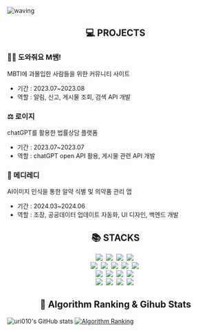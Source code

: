 ![waving](https://capsule-render.vercel.app/api?type=waving&height=200&text=uri010&fontAlign=80&fontAlignY=40&color=gradient)

<h2 align="center">💻 PROJECTS </h2> 
<h3> 🙋‍♀️ 도와줘요 M쌤! </h4>

MBTI에 과몰입한 사람들을 위한 커뮤니티 사이트
- 기간 : 2023.07~2023.08
- 역할 : 알림, 신고, 게시물 조회, 검색 API 개발

<h3> ⚖ 로이지 </h4>

chatGPT를 활용한 법률상담 플랫폼
- 기간 : 2023.07~2023.07 
- 역할 : chatGPT open API 활용, 게시물 관련 API 개발

<h3> 💊 메디레디 </h4>

AI이미지 인식을 통한 알약 식별 및 의약품 관리 앱
- 기간 : 2024.03~2024.06
- 역할 : 조장, 공공데이터 업데이트 자동화, UI 디자인, 백엔드 개발

<h2 align="center">📚 STACKS </h2>
<p align="center">
  <img src="https://img.shields.io/badge/spring-6DB33F?style=flat-square&logo=spring&logoColor=white"></a>&nbsp 
  <img src="https://img.shields.io/badge/JAVA-007396?style=flat-square&logo=java&logoColor=white"/></a>&nbsp
  <img src="https://img.shields.io/badge/C++-00599C?style=flat-square&logo=C%2B%2B&logoColor=white"/></a>&nbsp 
  <img src="https://img.shields.io/badge/Python-3766AB?style=flat-square&logo=Python&logoColor=white"/></a>&nbsp 
  <br>
  <img src="https://img.shields.io/badge/HTML5-E34F26?style=flat-square&logo=HTML5&logoColor=white"/></a>&nbsp 
  <img src="https://img.shields.io/badge/css-1572B6?style=flat-square&logo=css3&logoColor=white"/></a>&nbsp 
  <img src="https://img.shields.io/badge/Mysql-E6B91E?style=flat-square&logo=MySql&logoColor=white"/></a>&nbsp
  <img src="https://img.shields.io/badge/AWS-%23FF9900.svg?style=flat-square&logo=amazon-aws&logoColor=white"/></a>&nbsp
  <img src="https://img.shields.io/badge/Amazon%20S3-FF9900?style=flat-square&logo=amazons3&logoColor=white"/></a>&nbsp
  <br>
  <img src="https://img.shields.io/badge/Linux-FCC624?style=flat-square&logo=linux&logoColor=black"/></a>&nbsp
  <img src="https://img.shields.io/badge/docker-2496ED.svg?&style=flat-square&logo=docker&logoColor=white"/></a>&nbsp
  <img src="https://img.shields.io/badge/elasticsearch-005571.svg?&style=flat-square&logo=elasticsearch&logoColor=white"/></a>&nbsp
  <img src="https://img.shields.io/badge/nginx-%23009639.svg?style=flat-square&logo=nginx&logoColor=white"/></a>&nbsp
  <br>
  <img src="https://img.shields.io/badge/github-181717?style=flat-square&logo=github&logoColor=white"/></a>&nbsp
  <img src="https://img.shields.io/badge/git-F05032?style=flat-square&logo=git&logoColor=white"/></a>&nbsp 
  <img src="https://img.shields.io/badge/grafana-F46800.svg?&style=flat-square&logo=grafana&logoColor=white"/></a>&nbsp
  <img src="https://img.shields.io/badge/prometheus-E6522C.svg?&style=flat-square&logo=prometheus&logoColor=white"/></a>&nbsp

<h2 align="center"> 🚩 Algorithm Ranking & Gihub Stats</h2>

![uri010's GitHub stats](https://github-readme-stats.vercel.app/api?username=uri010&show_icons=true&theme=transparent)
[![Algorithm Ranking](https://mazassumnida.wtf/api/v2/generate_badge?boj=yulee)](https://solved.ac/profile/yulee)
